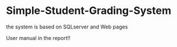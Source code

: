 # Simple-Student-Grading-System
the system is based on SQLserver and Web pages

User manual in the report!!
